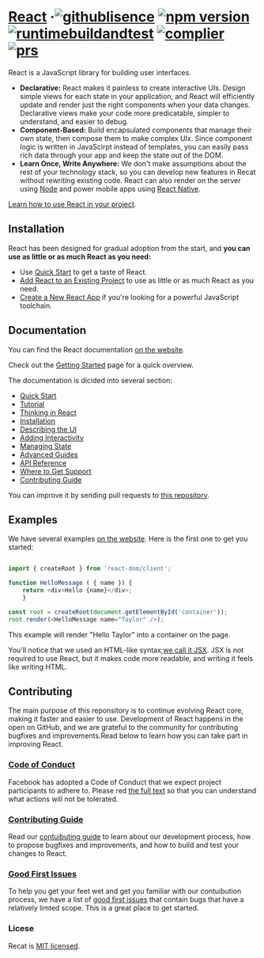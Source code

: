 # [React](https://react.dev/) &middot;[![githublisence](https://img.shields.io/badge/license-MIT-blue.svg)](https://github.com/facebook/react/blob/main/LICENSE) [![npm version](https://camo.githubusercontent.com/9b33f253eb1c389ad196feb8b398d00d23fad5de7391fb9bb1f951fd405b62bd/68747470733a2f2f696d672e736869656c64732e696f2f6e706d2f762f72656163742e7376673f7374796c653d666c6174)](https://www.npmjs.com/package/react) [![runtimebuildandtest](https://github.com/facebook/react/actions/workflows/runtime_build_and_test.yml/badge.svg)](https://github.com/facebook/react/actions/workflows/runtime_build_and_test.yml) [![complier](https://github.com/facebook/react/actions/workflows/compiler_typescript.yml/badge.svg?branch=main)](https://github.com/facebook/react/actions/workflows/compiler_typescript.yml) [![prs](https://camo.githubusercontent.com/d88d8d77fa79e828eea397f75a1ebd114d13488aeec4747477ffbd2274de95ed/68747470733a2f2f696d672e736869656c64732e696f2f62616467652f5052732d77656c636f6d652d627269676874677265656e2e737667)](https://legacy.reactjs.org/docs/how-to-contribute.html#your-first-pull-request)

React is a JavaScript library for building user interfaces.

* **Declarative:** React makes it painless to create interactive UIs. Design simple views for each state in your application, and React will efficiently update and render just the right components when your data changes. Declarative views make your code more predicatable, simpler to understand, and easier to debug.
* **Component-Based:** Build encapsulated components that manage their own state, then compose them to make complex UIx. Since component logic is written in JavaScirpt instead of templates, you can easily pass rich data through your app and keep the state out of the DOM.
* **Learn Once, Write Anywhere:** We don't make assumptions about the rest of your technology stack, so you can develop new features in Recat without rewriting existing code. React can also render on the server using [Node](https://nodejs.org/en) and power mobile apps using [React Native](https://reactnative.dev/).

[Learn how to use React in your project](https://react.dev/learn).

## Installation

React has been designed for gradual adoption from the start, and **you can use as little or as much React as you need:**

* Use [Quick Start](https://react.dev/learn) to get a taste of React.
* [Add React to an Existing Project](https://react.dev/learn/add-react-to-an-existing-project) to use as little or as much React as you need.
* [Create a New React App](https://react.dev/learn/start-a-new-react-project) if you're looking for a powerful JavaScript toolchain.

## Documentation

You can find the React documentation [on the website](https://react.dev/). 

Check out the [Getting Started](https://react.dev/learn) page for a quick overview.

The documentation is dicided into several section:

* [Quick Start](https://react.dev/learn)
* [Tutorial](https://react.dev/learn/tutorial-tic-tac-toe)
* [Thinking in React](https://react.dev/learn/thinking-in-react)
* [Installation](https://react.dev/learn/installation)
* [Describing the UI](https://react.dev/learn/describing-the-ui)
* [Adding Interactivity](https://react.dev/learn/adding-interactivity)
* [Managing State](https://react.dev/learn/managing-state)
* [Advanced Guides](https://react.dev/learn/escape-hatches)
* [API Reference](https://react.dev/reference/react)
* [Where to Get Support](https://react.dev/community)
* [Contributing Guide](https://legacy.reactjs.org/docs/how-to-contribute.html)

You can improve it by sending pull requests to [this repository](https://github.com/reactjs/react.dev).

## Examples

We have several examples [on the website](). Here is the first one to get you started:

```javascript

import { createRoot } from 'react-dom/client';

function HelloMessage ( { name }) {
    return <div>Hello {name}</div>;
    }

const root = createRoot(document.getElementById('container'));
root.render(<HelloMessage name="Taylor" />);
```
This example will render "Hello Taylor" into a container on the page.

You'll notice that we used an HTML-like syntax;[we call it JSX](https://react.dev/learn#writing-markup-with-jsx). JSX is not required to use React, but it makes code more readable, and writing it feels like writing HTML.

## Contributing

The main purpose of this reponsitory is to continue evolving React core, making it faster and easier to use.
Development of React happens in the open on GitHub, and we are grateful to the community for contributing bugfixes and improvements.Read below to learn how you can take part in improving React.


### [Code of Conduct](https://code.fb.com/codeofconduct)

Facebook has adopted a Code of Conduct that we expect project participants to adhere to. Please red [the full text](https://code.fb.com/codeofconduct) so that you can understand what actions will not be tolerated.

### [Contributing Guide](https://legacy.reactjs.org/docs/how-to-contribute.html)

Read our [contuibuting guide](https://legacy.reactjs.org/docs/how-to-contribute.html) to learn about our development process, how to propose bugfixes and improvements, and how to build and test your changes to React.

### [Good First Issues](https://github.com/facebook/react/labels/good%20first%20issue)

To help you get your feet wet and get you familiar with our contuibution process, we have a list of [good first issues](https://github.com/facebook/react/labels/good%20first%20issue) that contain bugs that have a relatively limted scope. This is a great place to get started.

### Licese

Recat is [MIT licensed](https://github.com/facebook/react/blob/main/LICENSE).
